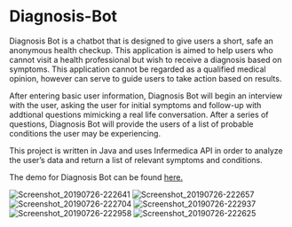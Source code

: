 # Diagnosis-Bot
 
Diagnosis Bot is a chatbot that is designed to give users a short, safe an anonymous health checkup. This application is aimed to help users who cannot visit a health professional but wish to receive a diagnosis based on symptoms. This application cannot be regarded as a qualified medical opinion, however can serve to guide users to take action based on results. 

After entering basic user information, Diagnosis Bot will begin an interview with the user, asking the user for initial symptoms and follow-up with addtional questions mimicking a real life conversation. After a series of questions, Diagnosis Bot will provide the users of a list of probable conditions the user may be experiencing. 

This project is written in Java and uses Infermedica API in order to analyze the user’s data and return a list of relevant symptoms and conditions.    


The demo for Diagnosis Bot can be found [here.](https://drive.google.com/file/d/1Vj_6-begVZpEExYLW9VPB2oRSggkcLLS/view?usp=sharing)


![Screenshot_20190726-222641](https://user-images.githubusercontent.com/40672145/61988881-8f726d00-aff5-11e9-9e41-c243e33af8b2.png)
![Screenshot_20190726-222657](https://user-images.githubusercontent.com/40672145/61988882-900b0380-aff5-11e9-918a-c2c46f4083c4.png)
![Screenshot_20190726-222704](https://user-images.githubusercontent.com/40672145/61988883-900b0380-aff5-11e9-8c59-f18ea47a5810.png)
![Screenshot_20190726-222937](https://user-images.githubusercontent.com/40672145/61988884-900b0380-aff5-11e9-9141-738b149e7146.png)
![Screenshot_20190726-222958](https://user-images.githubusercontent.com/40672145/61988885-900b0380-aff5-11e9-99cc-f3215929798f.png)
![Screenshot_20190726-222625](https://user-images.githubusercontent.com/40672145/61988886-900b0380-aff5-11e9-8719-e4e5b56c27e4.png)

